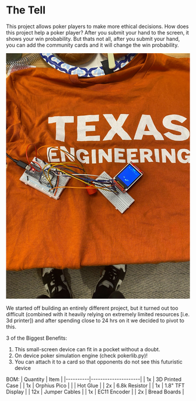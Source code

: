 # The Tell

This project allows poker players to make more ethical decisions.
How does this project help a poker player?
After you submit your hand to the screen, it shows your win probability. But thats not all, after you submit your hand, you can add the community cards and it will change the win probability.

![](https://github.com/jpt1729/undercity-project/blob/main/IMG_3537.jpg)

We started off building an entirely different project, but it turned out too difficult (combined with it heavily relying on extremely limited resources [i.e. 3d printer]) and after spending close to 24 hrs on it we decided to pivot to this.

3 of the Biggest Benefits: 
1. This small-screen device can fit in a pocket without a doubt.
2. On device poker simulation engine (check pokerlib.py)!
3. You can attach it to a card so that opponents do not see this futuristic device

BOM:
| Quantity | Item                |
|----------|---------------------|
| 1x       | 3D Printed Case      |
| 1x       | Orphius Pico         |
|          | Hot Glue             |
| 2x       | 6.8k Resistor        |
| 1x       | 1.8" TFT Display     |
| 12x      | Jumper Cables        |
| 1x       | EC11 Encoder         |
| 2x       | Bread Boards         |

